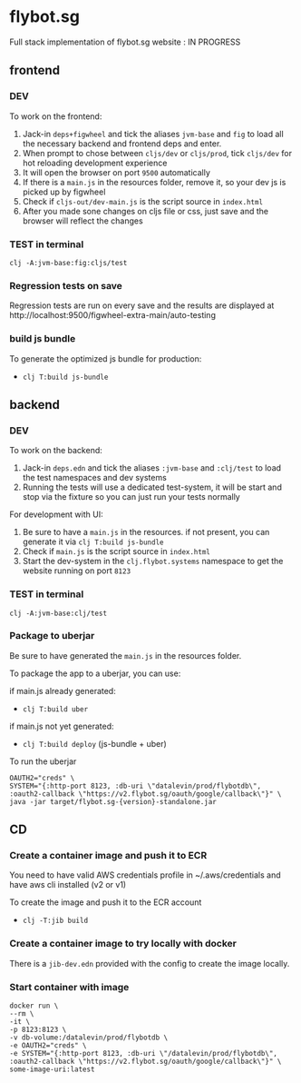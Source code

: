 # flybot.sg
Full stack implementation of flybot.sg website : IN PROGRESS

## frontend

### DEV

To work on the frontend:
1) Jack-in `deps+figwheel` and tick the aliases `jvm-base` and `fig` to load all the necessary backend and frontend deps and enter.
2) When prompt to chose between `cljs/dev` or `cljs/prod`, tick `cljs/dev` for hot reloading development experience
3) It will open the browser on port `9500` automatically
4) If there is a `main.js` in the resources folder, remove it, so your dev js is picked up by figwheel
5) Check if `cljs-out/dev-main.js` is the script source in `index.html`
5) After you made sone changes on cljs file or css, just save and the browser will reflect the changes

### TEST in terminal

```
clj -A:jvm-base:fig:cljs/test
```

### Regression tests on save

Regression tests are run on every save and the results are displayed at http://localhost:9500/figwheel-extra-main/auto-testing

### build js bundle

To generate the optimized js bundle for production:
- `clj T:build js-bundle`

## backend

### DEV

To work on the backend:
1) Jack-in `deps.edn` and tick the aliases `:jvm-base` and `:clj/test` to load the test namespaces and dev systems
2) Running the tests will use a dedicated test-system, it will be start and stop via the fixture so you can just run your tests normally

For development with UI:
1) Be sure to have a `main.js` in the resources. if not present, you can generate it via `clj T:build js-bundle`
2) Check if `main.js` is the script source in `index.html`
3) Start the dev-system in the `clj.flybot.systems` namespace to get the website running on port `8123`

### TEST in terminal

```
clj -A:jvm-base:clj/test
```

### Package to uberjar
Be sure to have generated the `main.js` in the resources folder.

To package the app to a uberjar, you can use:

if main.js already generated:
- `clj T:build uber`

if main.js not yet generated:
 - `clj T:build deploy` (js-bundle + uber)

To run the uberjar
```
OAUTH2="creds" \
SYSTEM="{:http-port 8123, :db-uri \"datalevin/prod/flybotdb\", :oauth2-callback \"https://v2.flybot.sg/oauth/google/callback\"}" \
java -jar target/flybot.sg-{version}-standalone.jar
```
## CD

### Create a container image and push it to ECR

You need to have valid AWS credentials profile in ~/.aws/credentials and have aws cli installed (v2 or v1)

To create the image and push it to the ECR account
- `clj -T:jib build` 

### Create a container image to try locally with docker
There is a `jib-dev.edn` provided with the config to create the image locally.

### Start container with image

```
docker run \
--rm \
-it \
-p 8123:8123 \
-v db-volume:/datalevin/prod/flybotdb \
-e OAUTH2="creds" \
-e SYSTEM="{:http-port 8123, :db-uri \"/datalevin/prod/flybotdb\", :oauth2-callback \"https://v2.flybot.sg/oauth/google/callback\"}" \
some-image-uri:latest
```
